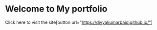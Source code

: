 # Welcome to My portfolio

Click here to visit the site[button url="https://divyakumarbaid.github.io/"]
